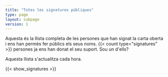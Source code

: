 ```yaml
---
title: "Totes les signatures públiques"
type: page
layout: subpage
version: 1
---
```


Aquesta és la llista completa de les persones que han signat la carta oberta i ens han permès fer públics els seus noms. {{< count type="signatures" >}} persones ja ens han donat el seu suport. Sou un d'ells?

Aquesta llista s'actualitza cada hora.

{{< show_signatures >}}

